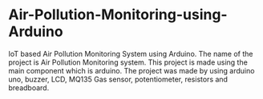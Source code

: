 # Air-Pollution-Monitoring-using-Arduino
IoT based Air Pollution Monitoring System using Arduino.
The name of the project is Air Pollution Monitoring system. This project is made using the main component which is arduino.
The project was made by using arduino uno, buzzer, LCD, MQ135 Gas sensor, potentiometer,  resistors  and breadboard.
